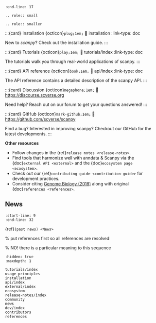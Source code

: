 ```{include} ../README.md
:end-line: 17
```

```{eval-rst}
.. role:: small
```

```{eval-rst}
.. role:: smaller
```


:::{card} Installation {octicon}`plug;1em;`
:link: installation
:link-type: doc

New to *scanpy*? Check out the installation guide.
:::

:::{card} Tutorials {octicon}`play;1em;`
:link: tutorials/index
:link-type: doc

The tutorials walk you through real-world applications of scanpy.
:::

:::{card} API reference {octicon}`book;1em;`
:link: api/index
:link-type: doc

The API reference contains a detailed description of
the scanpy API.
:::

:::{card} Discussion {octicon}`megaphone;1em;`
:link: https://discourse.scverse.org

Need help? Reach out on our forum to get your questions answered!
:::

:::{card} GitHub {octicon}`mark-github;1em;`
:link: https://github.com/scverse/scanpy

Find a bug? Interested in improving scanpy? Checkout our GitHub for the latest developments.
:::

**Other resources**
* Follow changes in the {ref}`release notes <release-notes>`.
* Find tools that harmonize well with anndata & Scanpy via the {doc}`external API <external>` and the {doc}`ecosystem page <ecosystem>`.
* Check out our {ref}`contributing guide <contribution-guide>` for development practices.
* Consider citing [Genome Biology (2018)] along with original {doc}`references <references>`.

## News

```{include} news.md
:start-line: 9
:end-line: 32
```

{ref}`(past news) <News>`

% put references first so all references are resolved

% NO! there is a particular meaning to this sequence

```{toctree}
:hidden: true
:maxdepth: 1

tutorials/index
usage-principles
installation
api/index
external/index
ecosystem
release-notes/index
community
news
dev/index
contributors
references
```

[discourse]: https://discourse.scverse.org/
[genome biology (2018)]: https://doi.org/10.1186/s13059-017-1382-0
[github]: https://github.com/scverse/scanpy
